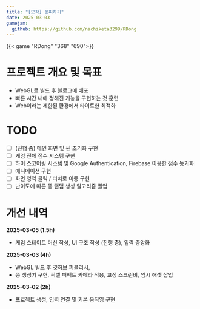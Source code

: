 ```yaml
---
title: "[모작] 똥피하기"
date: 2025-03-03
gamejam:
  github: https://github.com/nachiketa3299/RDong
---
```


{{< game "RDong" "368" "690">}}

# 프로젝트 개요 및 목표

* WebGL로 빌드 후 블로그에 배포
* 빠른 시간 내에 정해진 기능을 구현하는 것 훈련
* Web이라는 제한된 환경에서 타이트한 최적화

# TODO

* [ ] (진행 중) 메인 화면 및 씬 초기화 구현
* [ ] 게임 전체 점수 시스템 구현
* [ ] 하이 스코어링 시스템 및 Google Authentication, Firebase 이용한 점수 동기화
* [ ] 애니메이션 구현
* [ ] 화면 영역 클릭 / 터치로 이동 구현
* [ ] 난이도에 따른 똥 랜덤 생성 알고리즘 퀄업

# 개선 내역

**2025-03-05 (1.5h)**

* 게임 스테이트 머신 작성, UI 구조 작성 (진행 중), 입력 중앙화

**2025-03-03 (4h)**

* WebGL 빌드 후 깃허브 퍼블리시, 
* 똥 생성기 구현, 픽셀 퍼펙트 카메라 적용, 고정 스크린비, 임시 애셋 삽입

**2025-03-02 (2h)**

* 프로젝트 생성, 입력 연결 및 기본 움직임 구현
